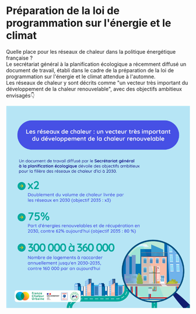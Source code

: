 # Préparation de la loi de programmation sur l'énergie et le climat

Quelle place pour les réseaux de chaleur dans la politique énergétique française ?\
Le secrétariat général à la planification écologique a récemment diffusé un document de travail, établi dans le cadre de la préparation de la loi de programmation sur l'énergie et le climat attendue à l'automne.\
Les réseaux de chaleur y sont décrits comme "un vecteur très important du développement de la chaleur renouvelable", avec des objectifs ambitieux envisagés👇

![](.gitbook/assets/objectifs2030.jpg)
